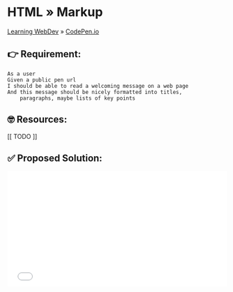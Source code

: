 # HTML » Markup
[Learning WebDev](../../../README.md) » [CodePen.io](../README.md)

## 👉 Requirement:

```
As a user
Given a public pen url
I should be able to read a welcoming message on a web page
And this message should be nicely formatted into titles,
    paragraphs, maybe lists of key points
```

## 🤓 Resources:

[[ TODO ]]

## ✅ Proposed Solution:

<iframe height="265" style="width: 100%;" scrolling="no" title="HTML Hello World" src="//codepen.io/marcopeg/embed/preview/rNBJoPx/?height=265&theme-id=0&default-tab=html,result" frameborder="no" allowtransparency="true" allowfullscreen="true">
  See the Pen <a href='https://codepen.io/marcopeg/pen/rNBJoPx/'>HTML Hello World</a> by Marco Pegoraro
  (<a href='https://codepen.io/marcopeg'>@marcopeg</a>) on <a href='https://codepen.io'>CodePen</a>.
</iframe>
